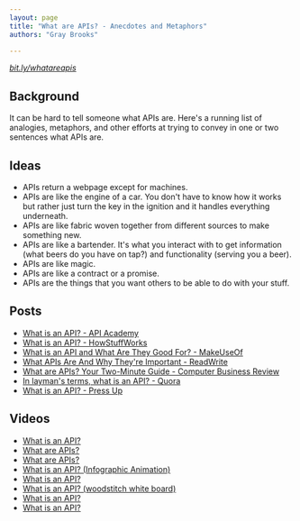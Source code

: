 ```yaml
---
layout: page
title: "What are APIs? - Anecdotes and Metaphors"
authors: "Gray Brooks"

---
```

*[bit.ly/whatareapis](http://bit.ly/whatareapis)*

## Background

It can be hard to tell someone what APIs are.  Here's a running list of analogies, metaphors, and other efforts at trying to convey in one or two sentences what APIs are.  


## Ideas

* APIs return a webpage except for machines.  
* APIs are like the engine of a car.  You don't have to know how it works but rather just turn the key in the ignition and it handles everything underneath.  
* APIs are like fabric woven together from different sources to make something new.  
* APIs are like a bartender.  It's what you interact with to get information (what beers do you have on tap?) and functionality (serving you a beer).
* APIs are like magic.  
* APIs are like a contract or a promise.  
* APIs are the things that you want others to be able to do with your stuff.  


## Posts 
* [What is an API? - API Academy](http://www.apiacademy.co/lessons/api-strategy/what-api)
* [What is an API? - HowStuffWorks](http://money.howstuffworks.com/business-communications/how-to-leverage-an-api-for-conferencing1.htm)
* [What is an API and What Are They Good For? - MakeUseOf](http://www.makeuseof.com/tag/api-good-technology-explained/)
* [What APIs Are And Why They're Important - ReadWrite](http://readwrite.com/2013/09/19/api-defined#awesm=~oBO6NuYrE6EjHo)
* [What are APIs?  Your Two-Minute Guide - Computer Business Review](http://www.cbronline.com/news/tech/software/middleware/your-two-minute-guide-to-apis-4181504)
* [In layman's terms, what is an API? - Quora](http://www.quora.com/APIs/In-laymans-terms-what-is-an-API-1)
* [What is an API? - Press Up](http://pressupinc.com/blog/2014/02/what-is-an-api/)

## Videos 
* [What is an API?](https://www.youtube.com/watch?v=UcHhwsTIK_o)
* [What are APIs?](https://www.youtube.com/watch?v=4JjN54aaF74)
* [What are APIs?](https://www.youtube.com/watch?v=PDA9lXPcOfc)
* [What is an API? (Infographic Animation)](https://www.youtube.com/watch?v=y3fWJ5aVPBg)
* [What is an API?](https://www.youtube.com/watch?v=QSUnBPv4iQ0)
* [What is an API? (woodstitch white board)](https://www.youtube.com/watch?v=PkBtOaQ4byw)
* [What is an API?](https://www.youtube.com/watch?v=iGkTCObcOqM)
* [What is an API?](https://www.youtube.com/watch?v=USp-hLfDukU)


